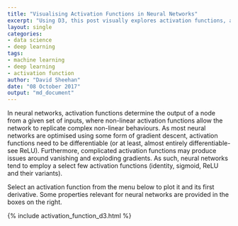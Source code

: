```yaml
---
title: "Visualising Activation Functions in Neural Networks"
excerpt: "Using D3, this post visually explores activation functions, a fundamental component of neural networks."
layout: single
categories:
- data science
- deep learning
tags:
- machine learning
- deep learning
- activation function
author: "David Sheehan"
date: "08 October 2017"
output: "md_document"
---
```

  

In neural networks, activation functions determine the output of a node
from a given set of inputs, where non-linear activation functions allow
the network to replicate complex non-linear behaviours. As most neural
networks are optimised using some form of gradient descent, activation
functions need to be differentiable (or at least, almost entirely
differentiable- see ReLU). Furthermore, complicated activation functions
may produce issues around vanishing and exploding gradients. As such,
neural networks tend to employ a select few activation functions
(identity, sigmoid, ReLU and their variants).

Select an activation function from the menu below to plot it and its
first derivative. Some properties relevant for neural networks are
provided in the boxes on the right.

{% include activation\_function\_d3.html %}
